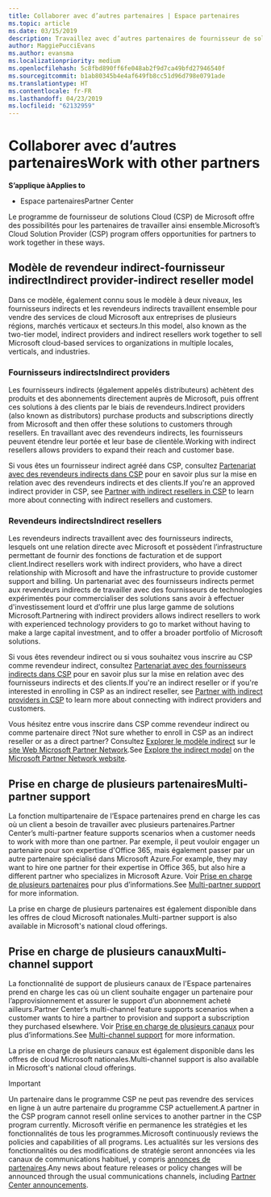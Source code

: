 ```yaml
---
title: Collaborer avec d’autres partenaires | Espace partenaires
ms.topic: article
ms.date: 03/15/2019
description: Travaillez avec d’autres partenaires de fournisseur de solutions Cloud pour répondre aux besoins de vos clients communs.
author: MaggiePucciEvans
ms.author: evansma
ms.localizationpriority: medium
ms.openlocfilehash: 5c8fbd890ff6fe048ab2f9d7ca49bfd27946540f
ms.sourcegitcommit: b1ab80345b4e4af649fb8cc51d96d798e0791ade
ms.translationtype: HT
ms.contentlocale: fr-FR
ms.lasthandoff: 04/23/2019
ms.locfileid: "62132959"
---
```

# <a name="work-with-other-partners"></a><span data-ttu-id="1bb41-103">Collaborer avec d’autres partenaires</span><span class="sxs-lookup"><span data-stu-id="1bb41-103">Work with other partners</span></span>

<span data-ttu-id="1bb41-104">**S’applique à**</span><span class="sxs-lookup"><span data-stu-id="1bb41-104">**Applies to**</span></span>

-  <span data-ttu-id="1bb41-105">Espace partenaires</span><span class="sxs-lookup"><span data-stu-id="1bb41-105">Partner Center</span></span>

<span data-ttu-id="1bb41-106">Le programme de fournisseur de solutions Cloud (CSP) de Microsoft offre des possibilités pour les partenaires de travailler ainsi ensemble.</span><span class="sxs-lookup"><span data-stu-id="1bb41-106">Microsoft’s Cloud Solution Provider (CSP) program offers opportunities for partners to work together in these ways.</span></span>

## <a name="indirect-provider-indirect-reseller-model"></a><span data-ttu-id="1bb41-107">Modèle de revendeur indirect-fournisseur indirect</span><span class="sxs-lookup"><span data-stu-id="1bb41-107">Indirect provider-indirect reseller model</span></span>

<span data-ttu-id="1bb41-108">Dans ce modèle, également connu sous le modèle à deux niveaux, les fournisseurs indirects et les revendeurs indirects travaillent ensemble pour vendre des services de cloud Microsoft aux entreprises de plusieurs régions, marchés verticaux et secteurs.</span><span class="sxs-lookup"><span data-stu-id="1bb41-108">In this model, also known as the two-tier model, indirect providers and indirect resellers work together to sell Microsoft cloud-based services to organizations in multiple locales, verticals, and industries.</span></span> 

### <a name="indirect-providers"></a><span data-ttu-id="1bb41-109">Fournisseurs indirects</span><span class="sxs-lookup"><span data-stu-id="1bb41-109">Indirect providers</span></span>

<span data-ttu-id="1bb41-110">Les fournisseurs indirects (également appelés distributeurs) achètent des produits et des abonnements directement auprès de Microsoft, puis offrent ces solutions à des clients par le biais de revendeurs.</span><span class="sxs-lookup"><span data-stu-id="1bb41-110">Indirect providers (also known as distributors) purchase products and subscriptions directly from Microsoft and then offer these solutions to customers through resellers.</span></span> <span data-ttu-id="1bb41-111">En travaillant avec des revendeurs indirects, les fournisseurs peuvent étendre leur portée et leur base de clientèle.</span><span class="sxs-lookup"><span data-stu-id="1bb41-111">Working with indirect resellers allows providers to expand their reach and customer base.</span></span> 

<span data-ttu-id="1bb41-112">Si vous êtes un fournisseur indirect agréé dans CSP, consultez [Partenariat avec des revendeurs indirects dans CSP](indirect-provider-tasks-in-partner-center.md) pour en savoir plus sur la mise en relation avec des revendeurs indirects et des clients.</span><span class="sxs-lookup"><span data-stu-id="1bb41-112">If you're an approved indirect provider in CSP, see [Partner with indirect resellers in CSP](indirect-provider-tasks-in-partner-center.md) to learn more about connecting with indirect resellers and customers.</span></span> 

### <a name="indirect-resellers"></a><span data-ttu-id="1bb41-113">Revendeurs indirects</span><span class="sxs-lookup"><span data-stu-id="1bb41-113">Indirect resellers</span></span> 

<span data-ttu-id="1bb41-114">Les revendeurs indirects travaillent avec des fournisseurs indirects, lesquels ont une relation directe avec Microsoft et possèdent l’infrastructure permettant de fournir des fonctions de facturation et de support client.</span><span class="sxs-lookup"><span data-stu-id="1bb41-114">Indirect resellers work with indirect providers, who have a direct relationship with Microsoft and have the infrastructure to provide customer support and billing.</span></span> <span data-ttu-id="1bb41-115">Un partenariat avec des fournisseurs indirects permet aux revendeurs indirects de travailler avec des fournisseurs de technologies expérimentés pour commercialiser des solutions sans avoir à effectuer d'investissement lourd et d’offrir une plus large gamme de solutions Microsoft.</span><span class="sxs-lookup"><span data-stu-id="1bb41-115">Partnering with indirect providers allows indirect resellers to work with experienced technology providers to go to market without having to make a large capital investment, and to offer a broader portfolio of Microsoft solutions.</span></span> 

<span data-ttu-id="1bb41-116">Si vous êtes revendeur indirect ou si vous souhaitez vous inscrire au CSP comme revendeur indirect, consultez [Partenariat avec des fournisseurs indirects dans CSP](indirect-reseller-tasks-in-partner-center.md) pour en savoir plus sur la mise en relation avec des fournisseurs indirects et des clients.</span><span class="sxs-lookup"><span data-stu-id="1bb41-116">If you're an indirect reseller or if you're interested in enrolling in CSP as an indirect reseller, see [Partner with indirect providers in CSP](indirect-reseller-tasks-in-partner-center.md) to learn more about connecting with indirect providers and customers.</span></span>

<span data-ttu-id="1bb41-117">Vous hésitez entre vous inscrire dans CSP comme revendeur indirect ou comme partenaire direct ?</span><span class="sxs-lookup"><span data-stu-id="1bb41-117">Not sure whether to enroll in CSP as an indirect reseller or as a direct partner?</span></span> <span data-ttu-id="1bb41-118">Consultez [Explorer le modèle indirect](https://partner.microsoft.com/cloud-solution-provider/indirect) sur le [site Web Microsoft Partner Network](https://partner.microsoft.com).</span><span class="sxs-lookup"><span data-stu-id="1bb41-118">See [Explore the indirect model](https://partner.microsoft.com/cloud-solution-provider/indirect) on the [Microsoft Partner Network website](https://partner.microsoft.com).</span></span>   

## <a name="multi-partner-support"></a><span data-ttu-id="1bb41-119">Prise en charge de plusieurs partenaires</span><span class="sxs-lookup"><span data-stu-id="1bb41-119">Multi-partner support</span></span>

<span data-ttu-id="1bb41-120">La fonction multipartenaire de l’Espace partenaires prend en charge les cas où un client a besoin de travailler avec plusieurs partenaires.</span><span class="sxs-lookup"><span data-stu-id="1bb41-120">Partner Center’s multi-partner feature supports scenarios when a customer needs to work with more than one partner.</span></span> <span data-ttu-id="1bb41-121">Par exemple, il peut vouloir engager un partenaire pour son expertise d'Office 365, mais également passer par un autre partenaire spécialisé dans Microsoft Azure.</span><span class="sxs-lookup"><span data-stu-id="1bb41-121">For example, they may want to hire one partner for their expertise in Office 365, but also hire a different partner who specializes in Microsoft Azure.</span></span> <span data-ttu-id="1bb41-122">Voir [Prise en charge de plusieurs partenaires](multipartner.md) pour plus d’informations.</span><span class="sxs-lookup"><span data-stu-id="1bb41-122">See [Multi-partner support](multipartner.md) for more information.</span></span>

<span data-ttu-id="1bb41-123">La prise en charge de plusieurs partenaires est également disponible dans les offres de cloud Microsoft nationales.</span><span class="sxs-lookup"><span data-stu-id="1bb41-123">Multi-partner support is also available in Microsoft's national cloud offerings.</span></span> 

## <a name="multi-channel-support"></a><span data-ttu-id="1bb41-124">Prise en charge de plusieurs canaux</span><span class="sxs-lookup"><span data-stu-id="1bb41-124">Multi-channel support</span></span>

<span data-ttu-id="1bb41-125">La fonctionnalité de support de plusieurs canaux de l'Espace partenaires prend en charge les cas où un client souhaite engager un partenaire pour l’approvisionnement et assurer le support d’un abonnement acheté ailleurs.</span><span class="sxs-lookup"><span data-stu-id="1bb41-125">Partner Center’s multi-channel feature supports scenarios when a customer wants to hire a partner to provision and support a subscription they purchased elsewhere.</span></span> <span data-ttu-id="1bb41-126">Voir [Prise en charge de plusieurs canaux](multichannel.md) pour plus d’informations.</span><span class="sxs-lookup"><span data-stu-id="1bb41-126">See [Multi-channel support](multichannel.md) for more information.</span></span>

<span data-ttu-id="1bb41-127">La prise en charge de plusieurs canaux est également disponible dans les offres de cloud Microsoft nationales.</span><span class="sxs-lookup"><span data-stu-id="1bb41-127">Multi-channel support is also available in Microsoft's national cloud offerings.</span></span>

> [!IMPORTANT]  
> <span data-ttu-id="1bb41-128">Un partenaire dans le programme CSP ne peut pas revendre des services en ligne à un autre partenaire du programme CSP actuellement.</span><span class="sxs-lookup"><span data-stu-id="1bb41-128">A partner in the CSP program cannot resell online services to another partner in the CSP program currently.</span></span> <span data-ttu-id="1bb41-129">Microsoft vérifie en permanence les stratégies et les fonctionnalités de tous les programmes.</span><span class="sxs-lookup"><span data-stu-id="1bb41-129">Microsoft continuously reviews the policies and capabilities of all programs.</span></span> <span data-ttu-id="1bb41-130">Les actualités sur les versions des fonctionnalités ou des modifications de stratégie seront annoncées via les canaux de communications habituel, y compris [annonces de partenaires](https://partner.microsoft.com/en-us/pcv/announcements).</span><span class="sxs-lookup"><span data-stu-id="1bb41-130">Any news about feature releases or policy changes will be announced through the usual communications channels, including [Partner Center announcements](https://partner.microsoft.com/en-us/pcv/announcements).</span></span>